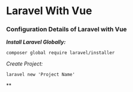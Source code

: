 # Laravel With Vue
### Configuration Details of Laravel with Vue

***Install Laravel Globally:***
```npm
composer global require laravel/installer
```

*Create Project:*
````npm
laravel new 'Project Name'
````
**